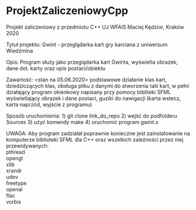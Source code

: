# ProjektZaliczeniowyCpp  
Projekt zaliczeniowy z przedmiotu C++ UJ WFAIS Maciej Kędzior, Kraków 2020  
  
Tytuł projektu: Gwint - przeglądarka kart gry karciana z uniwersum Wiedźmina  
  
Opis: Program służy jako przeglądarka kart Gwinta, wyświetla obrazek, dane dot. karty oraz opis postaci/obiektu 
  
Zawartość: <stan na 05.06.2020> podstawowe działanie klas kart, dziedziczących klas, obsługa pliku z danymi do stworzenia talii kart, w pełni działający program okienkowy napisany przy pomocy bibliteki SFML wyświetlający obrazek i dane postaci, guziki do nawigacji (karta wstecz, karta naprzód, wyjście z programu)  
  
Sposób uruchomienia: 1) git clone link_do_repo  2) wejść do podfolderu Sources 3) użyć komendy make 4) uruchomić program gwint.x 
    
UWAGA: Aby program zadziałał poprawnie konieczne jest zainstalowanie na komputerze biblioteki SFML dla C++ oraz wszelkich zależności przez niej przewidywanych:  
    pthread  
    opengl  
    xlib  
    xrandr  
    udev  
    freetype  
    openal  
    flac  
    vorbis  
